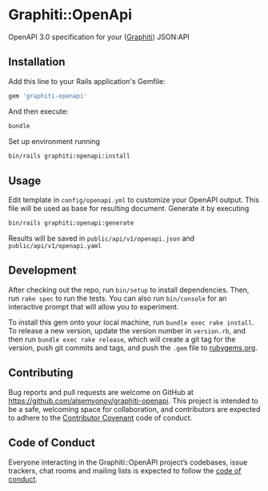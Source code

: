 # Graphiti::OpenApi

OpenAPI 3.0 specification for your ([Graphiti](https://github.com/graphiti-api/graphiti)) JSON:API

## Installation

Add this line to your Rails application's Gemfile:

```ruby
gem 'graphiti-openapi'
```

And then execute:

```bash
bundle
```

Set up environment running

```bash
bin/rails graphiti:openapi:install
```

## Usage

Edit template in `config/openapi.yml` to customize your OpenAPI output. This file will be used as base for resulting
document. Generate it by executing

```bash
bin/rails graphiti:openapi:generate
```

Results will be saved in `public/api/v1/openapi.json` and `public/api/v1/openapi.yaml`

## Development

After checking out the repo, run `bin/setup` to install dependencies. Then, run `rake spec` to run the tests. You can also run `bin/console` for an interactive prompt that will allow you to experiment.

To install this gem onto your local machine, run `bundle exec rake install`. To release a new version, update the version number in `version.rb`, and then run `bundle exec rake release`, which will create a git tag for the version, push git commits and tags, and push the `.gem` file to [rubygems.org](https://rubygems.org).

## Contributing

Bug reports and pull requests are welcome on GitHub at https://github.com/alsemyonov/graphiti-openapi. This project is intended to be a safe, welcoming space for collaboration, and contributors are expected to adhere to the [Contributor Covenant](http://contributor-covenant.org) code of conduct.

## Code of Conduct

Everyone interacting in the Graphiti::OpenAPI project’s codebases, issue trackers, chat rooms and mailing lists is expected to follow the [code of conduct](https://github.com/alsemyonov/graphiti-openapi/blob/master/CODE_OF_CONDUCT.md).
